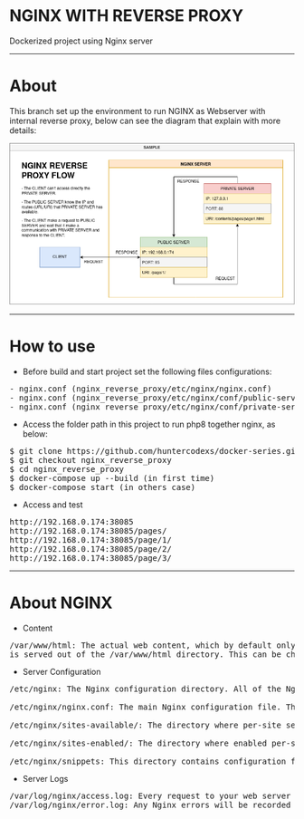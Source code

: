 
# NGINX WITH REVERSE PROXY

Dockerized project using Nginx server

-----------------

# About

This branch set up the environment to run NGINX as Webserver with internal reverse proxy, below can see the diagram that 
explain with more details:

![img.png](nginx_reverse_proxy/files/media/NGINX-REVERSE-PROXY-SAMPLE.png)

-----------------

# How to use

- Before build and start project set the following files configurations:

<pre>
- nginx.conf (nginx_reverse_proxy/etc/nginx/nginx.conf)
- nginx.conf (nginx_reverse_proxy/etc/nginx/conf/public-server.conf)
- nginx.conf (nginx_reverse_proxy/etc/nginx/conf/private-server.conf)
</pre>

- Access the folder path in this project to run php8 together nginx, as below:

<pre>
$ git clone https://github.com/huntercodexs/docker-series.git .
$ git checkout nginx_reverse_proxy
$ cd nginx_reverse_proxy
$ docker-compose up --build (in first time)
$ docker-compose start (in others case)
</pre>

- Access and test

<pre>
http://192.168.0.174:38085
http://192.168.0.174:38085/pages/
http://192.168.0.174:38085/page/1/
http://192.168.0.174:38085/page/2/
http://192.168.0.174:38085/page/3/
</pre>

-----------------
# About NGINX

- Content
<pre>
/var/www/html: The actual web content, which by default only consists of the default Nginx page you saw earlier, 
is served out of the /var/www/html directory. This can be changed by altering Nginx configuration files.
</pre>

- Server Configuration
<pre>
/etc/nginx: The Nginx configuration directory. All of the Nginx configuration files reside here.

/etc/nginx/nginx.conf: The main Nginx configuration file. This can be modified to make changes to the Nginx global configuration.

/etc/nginx/sites-available/: The directory where per-site server blocks can be stored. Nginx will not use the configuration files found in this directory unless they are linked to the sites-enabled directory. Typically, all server block configuration is done in this directory, and then enabled by linking to the other directory.

/etc/nginx/sites-enabled/: The directory where enabled per-site server blocks are stored. Typically, these are created by linking to configuration files found in the sites-available directory.

/etc/nginx/snippets: This directory contains configuration fragments that can be included elsewhere in the Nginx configuration. Potentially repeatable configuration segments are good candidates for refactoring into snippets.
</pre>

- Server Logs
<pre>
/var/log/nginx/access.log: Every request to your web server is recorded in this log file unless Nginx is configured to do otherwise.
/var/log/nginx/error.log: Any Nginx errors will be recorded in this log.
</pre>
